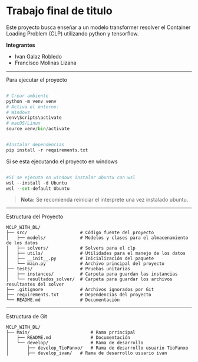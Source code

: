 # Trabajo final de titulo

Este proyecto busca enseñar a un modelo transformer resolver el Container Loading Problem (CLP) utilizando python y tensorflow.

**Integrantes**
- Ivan Galaz Robledo
- Francisco Molinas Lizana

---

Para ejecutar el proyecto
```python

# Crear ambiente 
python -m venv venv
# Activa el entorno:
# Windows
venv\Scripts\activate
# macOS/Linux
source venv/bin/activate


#Instalar dependencias
pip install -r requirements.txt
```

Si se esta ejecutando el proyecto en windows
```python

#Si se ejecuta en windows instalar ubuntu con wsl
wsl --install -d Ubuntu
wsl --set-default Ubuntu
```
> **Nota:** Se recomienda reiniciar el interprete una vez instalado ubuntu.

---

Estructura del Proyecto

```
MCLP_WITH_DL/
├── src/                    # Código fuente del proyecto
│   ├── models/             # Modelos y clases para el almacenamiento de los datos
│   ├── solvers/            # Solvers para el clp
│   ├── utils/              # Utilidades para el manejo de los datos
│   ├── __init__.py         # Inicialización del paquete
│   └── main.py             # Archivo principal del proyecto
├── tests/                  # Pruebas unitarias
│   ├── instances/          # Carpeta para guardan las instancias
│   └── resultados_solver/  # Carpeta para guardar los archivos resultantes del solver
├── .gitignore              # Archivos ignorados por Git
├── requirements.txt        # Dependencias del proyecto
└── README.md               # Documentación
```

---

Estructura de Git

```
MCLP_WITH_DL/
├── Main/                       # Rama prrincipal
│   ├── README.md               # Documentación
│   └── develop/                # Rama de desarrollo
│       ├── develop_TioPanxo/   # Rama de desarrollo usuario TioPanxo
│       ├── develop_ivan/   # Rama de desarrollo usuario ivan
```
